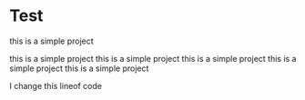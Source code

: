 # Test
this is a simple project

this is a simple project
this is a simple project
this is a simple project
this is a simple project
this is a simple project

I change this lineof code
